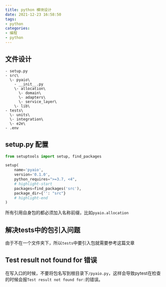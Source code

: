 ```yaml
---
title: python 模块设计
date: 2021-12-23 16:58:50
tags:
- python
categories:
- 编程
- python
---
```


## 文件设计

```plant
- setup.py
- src\
  \- pyaio\
    - __init__.py
    \- allocation\
      \- domain\
      \- adapters\
      \- service_layer\
    \- lib\
- tests\
  \- units\
  \- integration\
  \- e2e\
- .env
```

## setup.py 配置

```py setup.py
from setuptools import setup, find_packages

setup(
    name='pyaio',
    version='0.1.0',
    python_requires=">=3.7, <4",
    # highlight-start
    packages=find_packages('src'),
    package_dir={'': "src"}
    # highlight-end
)
```


所有引用自身包的都必须加入名称前缀，比如`pyaio.allocation`

## 解决tests中的包引入问题

由于不在一个文件夹下，所以`tests`中要引入包就需要参考[](!python-VSCode-unresolved-import-问题)这篇文章

## Test result not found for 错误

在写入口的时候，不要将包名写到根目录下`/pyaio.py`，这样会导致pytest在检查的时候会报`Test result not found for:`的错误。
